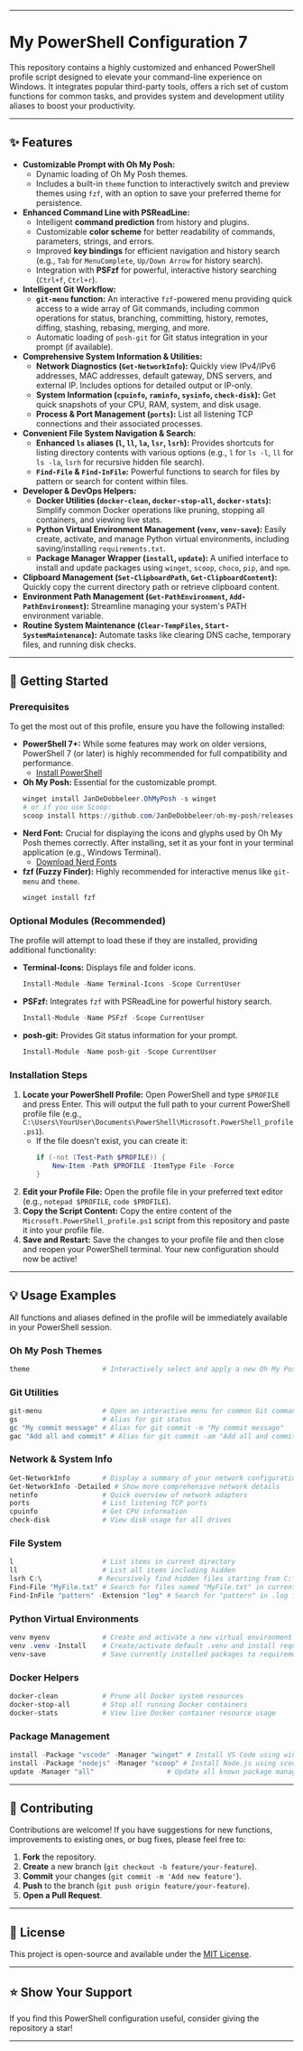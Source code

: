 
-----

# My PowerShell Configuration 7

This repository contains a highly customized and enhanced PowerShell profile script designed to elevate your command-line experience on Windows. It integrates popular third-party tools, offers a rich set of custom functions for common tasks, and provides system and development utility aliases to boost your productivity.

-----

## ✨ Features

  * **Customizable Prompt with Oh My Posh:**
      * Dynamic loading of Oh My Posh themes.
      * Includes a built-in `theme` function to interactively switch and preview themes using `fzf`, with an option to save your preferred theme for persistence.
  * **Enhanced Command Line with PSReadLine:**
      * Intelligent **command prediction** from history and plugins.
      * Customizable **color scheme** for better readability of commands, parameters, strings, and errors.
      * Improved **key bindings** for efficient navigation and history search (e.g., `Tab` for `MenuComplete`, `Up/Down Arrow` for history search).
      * Integration with **PSFzf** for powerful, interactive history searching (`Ctrl+f`, `Ctrl+r`).
  * **Intelligent Git Workflow:**
      * **`git-menu` function:** An interactive `fzf`-powered menu providing quick access to a wide array of Git commands, including common operations for status, branching, committing, history, remotes, diffing, stashing, rebasing, merging, and more.
      * Automatic loading of `posh-git` for Git status integration in your prompt (if available).
  * **Comprehensive System Information & Utilities:**
      * **Network Diagnostics (`Get-NetworkInfo`):** Quickly view IPv4/IPv6 addresses, MAC addresses, default gateway, DNS servers, and external IP. Includes options for detailed output or IP-only.
      * **System Information (`cpuinfo`, `raminfo`, `sysinfo`, `check-disk`):** Get quick snapshots of your CPU, RAM, system, and disk usage.
      * **Process & Port Management (`ports`):** List all listening TCP connections and their associated processes.
  * **Convenient File System Navigation & Search:**
      * **Enhanced `ls` aliases (`l`, `ll`, `la`, `lsr`, `lsrh`):** Provides shortcuts for listing directory contents with various options (e.g., `l` for `ls -l`, `ll` for `ls -la`, `lsrh` for recursive hidden file search).
      * **`Find-File` & `Find-InFile`:** Powerful functions to search for files by pattern or search for content within files.
  * **Developer & DevOps Helpers:**
      * **Docker Utilities (`docker-clean`, `docker-stop-all`, `docker-stats`):** Simplify common Docker operations like pruning, stopping all containers, and viewing live stats.
      * **Python Virtual Environment Management (`venv`, `venv-save`):** Easily create, activate, and manage Python virtual environments, including saving/installing `requirements.txt`.
      * **Package Manager Wrapper (`install`, `update`):** A unified interface to install and update packages using `winget`, `scoop`, `choco`, `pip`, and `npm`.
  * **Clipboard Management (`Set-ClipboardPath`, `Get-ClipboardContent`):** Quickly copy the current directory path or retrieve clipboard content.
  * **Environment Path Management (`Get-PathEnvironment`, `Add-PathEnvironment`):** Streamline managing your system's PATH environment variable.
  * **Routine System Maintenance (`Clear-TempFiles`, `Start-SystemMaintenance`):** Automate tasks like clearing DNS cache, temporary files, and running disk checks.

-----

## 🚀 Getting Started

### Prerequisites

To get the most out of this profile, ensure you have the following installed:

  * **PowerShell 7+:** While some features may work on older versions, PowerShell 7 (or later) is highly recommended for full compatibility and performance.
      * [Install PowerShell](https://learn.microsoft.com/en-us/powershell/scripting/install/installing-powershell-on-windows)
  * **Oh My Posh:** Essential for the customizable prompt.
    ```powershell
    winget install JanDeDobbeleer.OhMyPosh -s winget
    # or if you use Scoop:
    scoop install https://github.com/JanDeDobbeleer/oh-my-posh/releases/latest/download/oh-my-posh.json
    ```
  * **Nerd Font:** Crucial for displaying the icons and glyphs used by Oh My Posh themes correctly. After installing, set it as your font in your terminal application (e.g., Windows Terminal).
      * [Download Nerd Fonts](https://www.google.com/search?q=https://www.nerdfonts.com/downloads)
  * **fzf (Fuzzy Finder):** Highly recommended for interactive menus like `git-menu` and `theme`.
    ```powershell
    winget install fzf
    ```

### Optional Modules (Recommended)

The profile will attempt to load these if they are installed, providing additional functionality:

  * **Terminal-Icons:** Displays file and folder icons.
    ```powershell
    Install-Module -Name Terminal-Icons -Scope CurrentUser
    ```
  * **PSFzf:** Integrates `fzf` with PSReadLine for powerful history search.
    ```powershell
    Install-Module -Name PSFzf -Scope CurrentUser
    ```
  * **posh-git:** Provides Git status information for your prompt.
    ```powershell
    Install-Module -Name posh-git -Scope CurrentUser
    ```

### Installation Steps

1.  **Locate your PowerShell Profile:**
    Open PowerShell and type `$PROFILE` and press Enter. This will output the full path to your current PowerShell profile file (e.g., `C:\Users\YourUser\Documents\PowerShell\Microsoft.PowerShell_profile.ps1`).
      * If the file doesn't exist, you can create it:
        ```powershell
        if (-not (Test-Path $PROFILE)) {
            New-Item -Path $PROFILE -ItemType File -Force
        }
        ```
2.  **Edit your Profile File:**
    Open the profile file in your preferred text editor (e.g., `notepad $PROFILE`, `code $PROFILE`).
3.  **Copy the Script Content:**
    Copy the entire content of the `Microsoft.PowerShell_profile.ps1` script from this repository and paste it into your profile file.
4.  **Save and Restart:**
    Save the changes to your profile file and then close and reopen your PowerShell terminal. Your new configuration should now be active\!

-----

## 💡 Usage Examples

All functions and aliases defined in the profile will be immediately available in your PowerShell session.

### Oh My Posh Themes

```powershell
theme                  # Interactively select and apply a new Oh My Posh theme
```

### Git Utilities

```powershell
git-menu               # Open an interactive menu for common Git commands
gs                     # Alias for git status
gc "My commit message" # Alias for git commit -m "My commit message"
gac "Add all and commit" # Alias for git commit -am "Add all and commit"
```

### Network & System Info

```powershell
Get-NetworkInfo        # Display a summary of your network configuration
Get-NetworkInfo -Detailed # Show more comprehensive network details
netinfo                # Quick overview of network adapters
ports                  # List listening TCP ports
cpuinfo                # Get CPU information
check-disk             # View disk usage for all drives
```

### File System

```powershell
l                      # List items in current directory
ll                     # List all items including hidden
lsrh C:\              # Recursively find hidden files starting from C:\ (can take time)
Find-File "MyFile.txt" # Search for files named "MyFile.txt" in current dir
Find-InFile "pattern" -Extension "log" # Search for "pattern" in .log files
```

### Python Virtual Environments

```powershell
venv myenv             # Create and activate a new virtual environment named 'myenv'
venv .venv -Install    # Create/activate default .venv and install requirements if file exists
venv-save              # Save currently installed packages to requirements.txt
```

### Docker Helpers

```powershell
docker-clean           # Prune all Docker system resources
docker-stop-all        # Stop all running Docker containers
docker-stats           # View live Docker container resource usage
```

### Package Management

```powershell
install -Package "vscode" -Manager "winget" # Install VS Code using winget
install -Package "nodejs" -Manager "scoop" # Install Node.js using scoop
update -Manager "all"                  # Update all known package managers
```

-----

## 🤝 Contributing

Contributions are welcome\! If you have suggestions for new functions, improvements to existing ones, or bug fixes, please feel free to:

1.  **Fork** the repository.
2.  **Create** a new branch (`git checkout -b feature/your-feature`).
3.  **Commit** your changes (`git commit -m 'Add new feature'`).
4.  **Push** to the branch (`git push origin feature/your-feature`).
5.  **Open a Pull Request**.

-----

## 📄 License

This project is open-source and available under the [MIT License](https://www.google.com/search?q=LICENSE).

-----

## ⭐ Show Your Support

If you find this PowerShell configuration useful, consider giving the repository a star\!

-----
